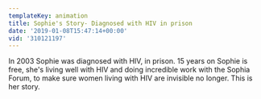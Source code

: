 ```yaml
---
templateKey: animation
title: Sophie's Story- Diagnosed with HIV in prison
date: '2019-01-08T15:47:14+00:00'
vid: '310121197'
---
```

In 2003 Sophie was diagnosed with HIV, in prison. 15 years on Sophie is free, she's living well with HIV and doing incredible work with the Sophia Forum, to make sure women living with HIV are invisible no longer. This is her story.
